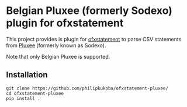 # Belgian Pluxee (formerly Sodexo) plugin for ofxstatement

This project provides is plugin for [ofxstatement](https://github.com/kedder/ofxstatement) to parse CSV statements from [Pluxee](https://www.sodexo.be/) (formerly known as Sodexo).

Note that only Belgian Pluxee is supported.

## Installation

```
git clone https://github.com/philipkukoba/ofxstatement-pluxee/
cd ofxstatement-pluxee
pip install .
```

